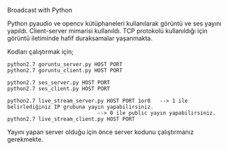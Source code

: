 Broadcast with Python

Python pyaudio ve opencv kütüphaneleri kullanılarak görüntü ve ses yayını yapıldı.
Client-server mimarisi kullanıldı.
TCP protokolü kullanıldığı için görüntü iletiminde hafif duraksamalar yaşanmakta.


Kodları çalıştırmak için;

	python2.7 goruntu_server.py HOST PORT
	python2.7 goruntu_client.py HOST PORT
	
	python2.7 ses_server.py HOST PORT
	python2.7 ses_client.py HOST PORT
	
	python2.7 live_stream_server.py HOST PORT 1or0   --> 1 ile belirlediğiniz IP grubuna yayın yapabilirsiniz.
						         --> 0 ile public yayın yapabilirsiniz.
	python2.7 live_stream_client.py HOST PORT

Yayını yapan server olduğu için önce server kodunu çalıştırmanız gerekmekte.


